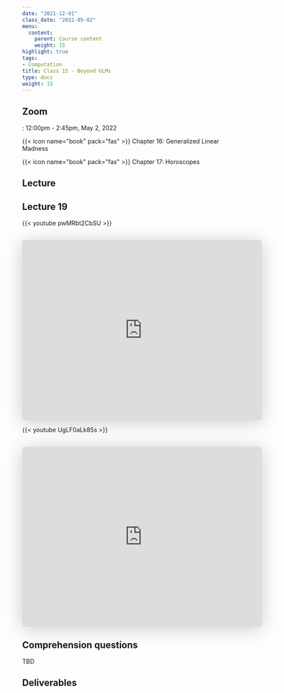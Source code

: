 ```yaml
---
date: "2021-12-01"
class_date: "2022-05-02"
menu:
  content:
    parent: Course content
    weight: 15
highlight: true
tags:
- Computation
title: Class 15 - Beyond GLMs
type: docs
weight: 15
---
```


## Zoom

<a href="https://uncc.zoom.us/j/93339403054"><i class="fas fa-video fa-lg"></i></a>: 12:00pm - 2:45pm, May 2, 2022

{{< icon name="book" pack="fas" >}} Chapter 16: Generalized Linear Madness

{{< icon name="book" pack="fas" >}} Chapter 17: Horoscopes

## Lecture

## Lecture 19

{{< youtube pwMRbt2CbSU >}}

<br>

<iframe class="speakerdeck-iframe" frameborder="0" src="https://speakerdeck.com/player/8582fc1c71cc4f4fae43ee1d2a0ac319" title="L19 Statistical Rethinking Winter 2019" allowfullscreen="true" mozallowfullscreen="true" webkitallowfullscreen="true" style="border: 0px; background: padding-box padding-box rgba(0, 0, 0, 0.1); margin: 0px; padding: 0px; border-radius: 6px; box-shadow: rgba(0, 0, 0, 0.2) 0px 5px 40px; width: 560px; height: 420px;" data-ratio="1.3333333333333333"></iframe>
<br>

{{< youtube UgLF0aLk85s >}}

<br>

<iframe class="speakerdeck-iframe" frameborder="0" src="https://speakerdeck.com/player/da27f0f59b1447cc85418c8fb0fb390c" title="L20 Statistical Rethinking Winter 2019" allowfullscreen="true" mozallowfullscreen="true" webkitallowfullscreen="true" style="border: 0px; background: padding-box padding-box rgba(0, 0, 0, 0.1); margin: 0px; padding: 0px; border-radius: 6px; box-shadow: rgba(0, 0, 0, 0.2) 0px 5px 40px; width: 560px; height: 420px;" data-ratio="1.3333333333333333"></iframe>

## Comprehension questions

TBD

## Deliverables

